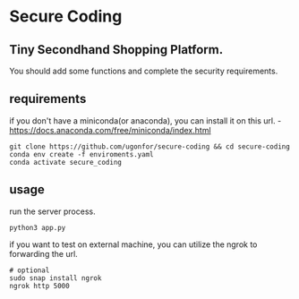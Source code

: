 # Secure Coding

## Tiny Secondhand Shopping Platform.

You should add some functions and complete the security requirements.

## requirements

if you don't have a miniconda(or anaconda), you can install it on this url. - https://docs.anaconda.com/free/miniconda/index.html

```
git clone https://github.com/ugonfor/secure-coding && cd secure-coding 
conda env create -f enviroments.yaml
conda activate secure_coding
```

## usage

run the server process.

```
python3 app.py
```

if you want to test on external machine, you can utilize the ngrok to forwarding the url.
```
# optional
sudo snap install ngrok
ngrok http 5000
```